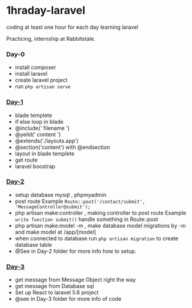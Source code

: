# 1hraday-laravel
coding at least one hour for each day learning laravel


Practicing, internship at Rabbitstale.

### Day-0

- install composer
- install laravel
- create laravel project
- run ``` php artisan serve ```

### [Day-1](https://github.com/thitgorn/1hraday-laravel/tree/master/day-1)

- blade templete
- if else loop in blade
- @include(' filename ')
- @yeild(' content ')
- @extends('./layouts.app')
- @section('content') with @endsection
- layout in blade templete
- get route
- laravel boostrap

### [Day-2](https://github.com/thitgorn/1hraday-laravel/tree/master/day-2)

- setup database mysql , phpmyadmin
- post route
Example ```Route::post('/contact/submit', 'MessageController@submit');```
- php artisan make:controller , making controller to post route Example ```write function submit()``` handle something in Route::post
- php artisan make:model -m , make database model migrations by -m and make model at /app/[model]
- when connected to database run ```php artisan migration``` to create database table
- @See in Day-2 folder for more info how to setup.

### [Day-3](https://github.com/thitgorn/1hraday-laravel/tree/master/day-3)

- get message from Message Object right the way
- get message from Database sql
- Set up React to laravel 5.6 project 
- @see in Day-3 folder for more info of code
